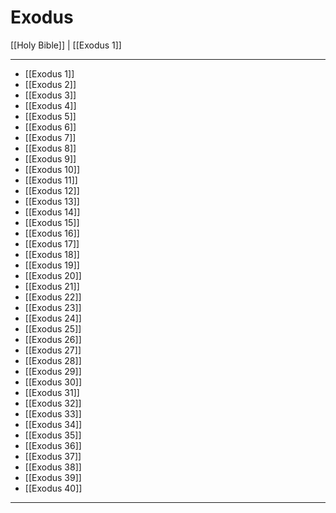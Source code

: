 # Exodus

[[Holy Bible]] | [[Exodus 1]]

---

- [[Exodus 1]]
- [[Exodus 2]]
- [[Exodus 3]]
- [[Exodus 4]]
- [[Exodus 5]]
- [[Exodus 6]]
- [[Exodus 7]]
- [[Exodus 8]]
- [[Exodus 9]]
- [[Exodus 10]]
- [[Exodus 11]]
- [[Exodus 12]]
- [[Exodus 13]]
- [[Exodus 14]]
- [[Exodus 15]]
- [[Exodus 16]]
- [[Exodus 17]]
- [[Exodus 18]]
- [[Exodus 19]]
- [[Exodus 20]]
- [[Exodus 21]]
- [[Exodus 22]]
- [[Exodus 23]]
- [[Exodus 24]]
- [[Exodus 25]]
- [[Exodus 26]]
- [[Exodus 27]]
- [[Exodus 28]]
- [[Exodus 29]]
- [[Exodus 30]]
- [[Exodus 31]]
- [[Exodus 32]]
- [[Exodus 33]]
- [[Exodus 34]]
- [[Exodus 35]]
- [[Exodus 36]]
- [[Exodus 37]]
- [[Exodus 38]]
- [[Exodus 39]]
- [[Exodus 40]]

---

